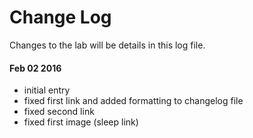 # Change Log
Changes to the lab will be details in this log file.

#### Feb 02 2016
- initial entry
- fixed first link and added formatting to changelog file
- fixed second link
- fixed first image (sleep link)